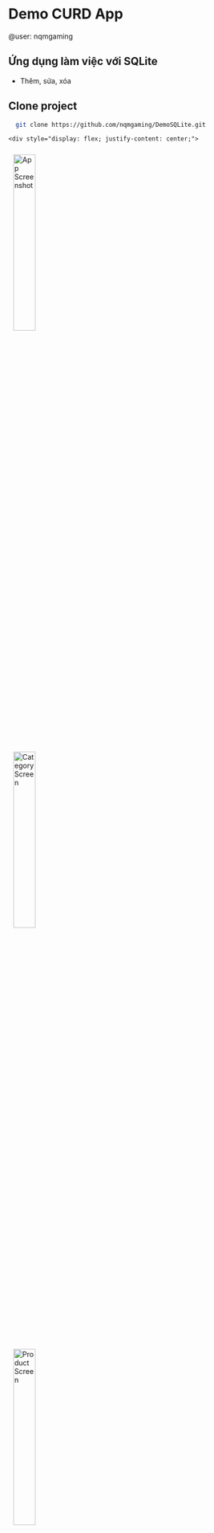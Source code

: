 
# Demo CURD App
@user: nqmgaming


## Ứng dụng làm việc với SQLite
- Thêm, sửa, xóa

## Clone project

```bash
  git clone https://github.com/nqmgaming/DemoSQLite.git
```
    <div style="display: flex; justify-content: center;">
  <div style="flex: 1; padding: 10px;">
    <img src="https://i.imgur.com/CWah8IA.png" alt="App Screenshot" style="width: 30%;">
  </div>
  <div style="flex: 1; padding: 10px;">
    <img src="https://i.imgur.com/AdXY8TE.png" alt="Category Screen" style="width: 30%;">
  </div>
  <div style="flex: 1; padding: 10px;">
    <img src="https://i.imgur.com/1A1Ogny.png" alt="Product Screen" style="width: 30%;">
  </div>
</div>


